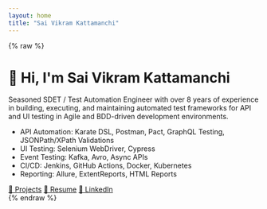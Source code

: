 ```yaml
---
layout: home
title: "Sai Vikram Kattamanchi"
---
```


{% raw %}
<div class="hero">
  <h1>👋 Hi, I'm Sai Vikram Kattamanchi</h1>
  <p>
    Seasoned SDET / Test Automation Engineer with over 8 years of experience in building, executing, and maintaining automated test frameworks for API and UI testing in Agile and BDD-driven development environments.
  </p>

  <ul>
    <li>API Automation: Karate DSL, Postman, Pact, GraphQL Testing, JSONPath/XPath Validations</li>
    <li>UI Testing: Selenium WebDriver, Cypress</li>
    <li>Event Testing: Kafka, Avro, Async APIs</li>
    <li>CI/CD: Jenkins, GitHub Actions, Docker, Kubernetes</li>
    <li>Reporting: Allure, ExtentReports, HTML Reports</li>
  </ul>

  <div class="btn-group">
    <a href="{{ site.baseurl }}/projects/">🔧 Projects</a>
    <a href="{{ site.baseurl }}/resume.pdf" target="_blank">📄 Resume</a>
    <a href="https://linkedin.com/in/sai-vikram95" target="_blank">💼 LinkedIn</a>
  </div>
</div>
{% endraw %}
